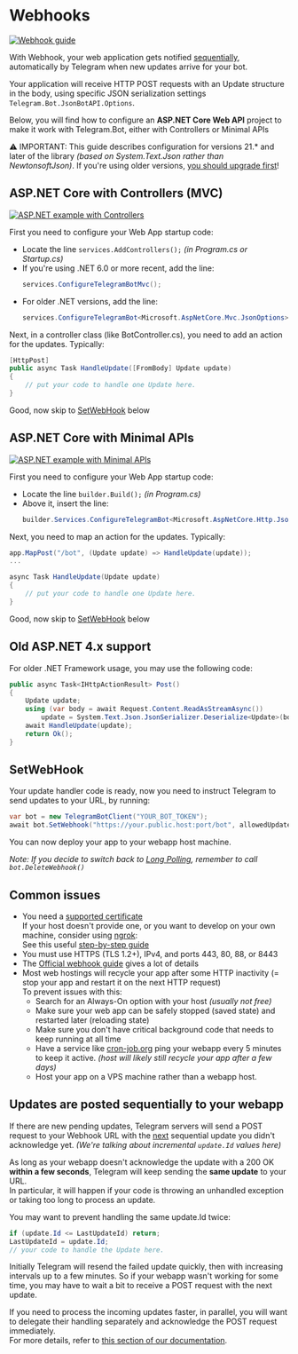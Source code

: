 ﻿# Webhooks

[![Webhook guide](https://img.shields.io/badge/Bot_API-Webhook%20guide-blue.svg?style=flat-square)](https://core.telegram.org/bots/webhooks)

With Webhook, your web application gets notified [sequentially](#updates-are-posted-sequentially-to-your-webapp), automatically by Telegram when new updates arrive for your bot.

Your application will receive HTTP POST requests with an Update structure in the body, using specific JSON serialization settings `Telegram.Bot.JsonBotAPI.Options`.

Below, you will find how to configure an **ASP.NET Core Web API** project to make it work with Telegram.Bot, either with Controllers or Minimal APIs

⚠️ IMPORTANT: This guide describes configuration for versions 21.* and later of the library _(based on System.Text.Json rather than NewtonsoftJson)_. If you're using older versions, [you should upgrade first](../../migrate/Version-21.x.md)!

## ASP.NET Core with Controllers (MVC)
[![ASP.NET example with Controllers](https://img.shields.io/badge/Examples-Webhook.Controllers-green?style=flat-square)](https://github.com/TelegramBots/Telegram.Bot.Examples/tree/master/Webhook.Controllers)

First you need to configure your Web App startup code:
- Locate the line `services.AddControllers();` _(in Program.cs or Startup.cs)_
- If you're using .NET 6.0 or more recent, add the line:
    ```csharp
    services.ConfigureTelegramBotMvc();
    ```
- For older .NET versions, add the line:
    ```csharp
    services.ConfigureTelegramBot<Microsoft.AspNetCore.Mvc.JsonOptions>(opt => opt.JsonSerializerOptions);
    ```

Next, in a controller class (like BotController.cs), you need to add an action for the updates. Typically:
```csharp
[HttpPost]
public async Task HandleUpdate([FromBody] Update update)
{
    // put your code to handle one Update here.
}
```

Good, now skip to [SetWebHook](#setwebhook) below

## ASP.NET Core with Minimal APIs
[![ASP.NET example with Minimal APIs](https://img.shields.io/badge/Examples-Webhook.MinimalAPIs-green?style=flat-square)](https://github.com/TelegramBots/Telegram.Bot.Examples/tree/master/Webhook.MinimalAPIs)

First you need to configure your Web App startup code:
- Locate the line `builder.Build();` _(in Program.cs)_
- Above it, insert the line:
    ```csharp
    builder.Services.ConfigureTelegramBot<Microsoft.AspNetCore.Http.Json.JsonOptions>(opt => opt.SerializerOptions);
    ```

Next, you need to map an action for the updates. Typically:
```csharp
app.MapPost("/bot", (Update update) => HandleUpdate(update));
...

async Task HandleUpdate(Update update)
{
    // put your code to handle one Update here.
}
```

Good, now skip to [SetWebHook](#setwebhook) below

## Old ASP.NET 4.x support

For older .NET Framework usage, you may use the following code:
```csharp
public async Task<IHttpActionResult> Post()
{
    Update update;
    using (var body = await Request.Content.ReadAsStreamAsync())
        update = System.Text.Json.JsonSerializer.Deserialize<Update>(body, JsonBotAPI.Options);
    await HandleUpdate(update);
    return Ok();
}
```

## SetWebHook
Your update handler code is ready, now you need to instruct Telegram to send updates to your URL, by running:
```csharp
var bot = new TelegramBotClient("YOUR_BOT_TOKEN");
await bot.SetWebhook("https://your.public.host:port/bot", allowedUpdates: []);
```

You can now deploy your app to your webapp host machine.

_Note: If you decide to switch back to [Long Polling](polling.md), remember to call `bot.DeleteWebhook()`_

## Common issues

- You need a [supported certificate](https://core.telegram.org/bots/faq#i-39m-having-problems-with-webhooks)  
  If your host doesn't provide one, or you want to develop on your own machine, consider using [ngrok](https://ngrok.com/):  
See this useful [step-by-step guide](https://medium.com/@oktaykopcak/81c8c4a9a853)
- You must use HTTPS (TLS 1.2+), IPv4, and ports 443, 80, 88, or 8443
- The [Official webhook guide](https://core.telegram.org/bots/webhooks) gives a lot of details
- Most web hostings will recycle your app after some HTTP inactivity (= stop your app and restart it on the next HTTP request)  
  To prevent issues with this:
  - Search for an Always-On option with your host _(usually not free)_
  - Make sure your web app can be safely stopped (saved state) and restarted later (reloading state)
  - Make sure you don't have critical background code that needs to keep running at all time
  - Have a service like [cron-job.org](https://cron-job.org/) ping your webapp every 5 minutes to keep it active.
    _(host will likely still recycle your app after a few days)_
  - Host your app on a VPS machine rather than a webapp host.

## Updates are posted sequentially to your webapp

If there are new pending updates, Telegram servers will send a POST request to your Webhook URL with the <u>next</u> sequential update you didn't acknowledge yet.
_(We're talking about incremental `update.Id` values here)_

As long as your webapp doesn't acknowledge the update with a 200 OK **within a few seconds**, Telegram will keep sending the **same update** to your URL.  
In particular, it will happen if your code is throwing an unhandled exception or taking too long to process an update.

You may want to prevent handling the same update.Id twice:
  ```csharp
  if (update.Id <= LastUpdateId) return;
  LastUpdateId = update.Id;
  // your code to handle the Update here.
  ```

Initially Telegram will resend the failed update quickly, then with increasing intervals up to a few minutes. So if your webapp wasn't working for some time, you may have to wait a bit to receive a POST request with the next update.

If you need to process the incoming updates faster, in parallel, you will want to delegate their handling separately and acknowledge the POST request immediately.  
For more details, refer to [this section of our documentation](.#sequential-vs-parallel-updates).
